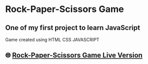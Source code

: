 # **Rock-Paper-Scissors Game**

**One of my first project to learn JavaScript**
--

Game created using HTML CSS JAVASCRIPT


🌐  [**Rock-Paper-Scissors Game**  Live Version](https://marekkabala1.github.io/Rock-Paper-Scissors/index.html)
--
